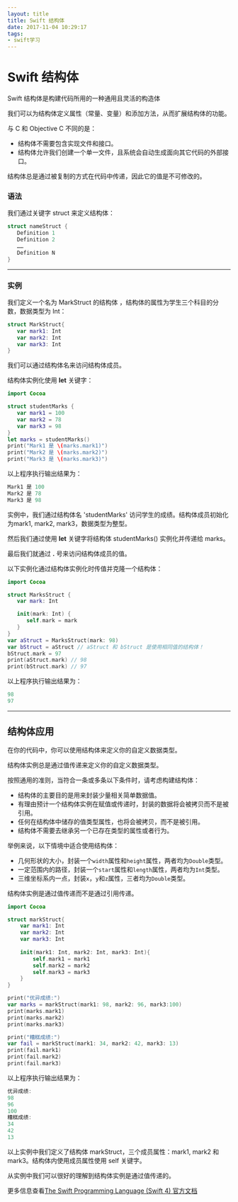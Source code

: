 ```yaml
---
layout: title
title: Swift 结构体
date: 2017-11-04 10:29:17
tags:
- swift学习
---
```


# Swift 结构体

Swift 结构体是构建代码所用的一种通用且灵活的构造体

<!-- more -->

我们可以为结构体定义属性（常量、变量）和添加方法，从而扩展结构体的功能。

与 C 和 Objective C 不同的是：

- 结构体不需要包含实现文件和接口。
- 结构体允许我们创建一个单一文件，且系统会自动生成面向其它代码的外部接口。

结构体总是通过被复制的方式在代码中传递，因此它的值是不可修改的。

### 语法

我们通过关键字 struct 来定义结构体：

```swift
struct nameStruct { 
   Definition 1
   Definition 2
   ……
   Definition N
}
```

------

### 实例

我们定义一个名为 MarkStruct 的结构体 ，结构体的属性为学生三个科目的分数，数据类型为 Int：

```swift
struct MarkStruct{
   var mark1: Int
   var mark2: Int
   var mark3: Int
}
```

我们可以通过结构体名来访问结构体成员。

结构体实例化使用 **let** 关键字：

```swift
import Cocoa

struct studentMarks {
   var mark1 = 100
   var mark2 = 78
   var mark3 = 98
}
let marks = studentMarks()
print("Mark1 是 \(marks.mark1)")
print("Mark2 是 \(marks.mark2)")
print("Mark3 是 \(marks.mark3)")
```

以上程序执行输出结果为：

```swift
Mark1 是 100
Mark2 是 78
Mark3 是 98
```

实例中，我们通过结构体名 'studentMarks' 访问学生的成绩。结构体成员初始化为mark1, mark2, mark3，数据类型为整型。

然后我们通过使用 **let** 关键字将结构体 studentMarks() 实例化并传递给 marks。

最后我们就通过 **.** 号来访问结构体成员的值。

以下实例化通过结构体实例化时传值并克隆一个结构体：

```swift
import Cocoa

struct MarksStruct {
   var mark: Int

   init(mark: Int) {
      self.mark = mark
   }
}
var aStruct = MarksStruct(mark: 98)
var bStruct = aStruct // aStruct 和 bStruct 是使用相同值的结构体！
bStruct.mark = 97
print(aStruct.mark) // 98
print(bStruct.mark) // 97
```

以上程序执行输出结果为：

```swift
98
97
```

------

## 结构体应用

在你的代码中，你可以使用结构体来定义你的自定义数据类型。

结构体实例总是通过值传递来定义你的自定义数据类型。

按照通用的准则，当符合一条或多条以下条件时，请考虑构建结构体：

- 结构体的主要目的是用来封装少量相关简单数据值。
- 有理由预计一个结构体实例在赋值或传递时，封装的数据将会被拷贝而不是被引用。
- 任何在结构体中储存的值类型属性，也将会被拷贝，而不是被引用。
- 结构体不需要去继承另一个已存在类型的属性或者行为。

举例来说，以下情境中适合使用结构体：

- 几何形状的大小，封装一个`width`属性和`height`属性，两者均为`Double`类型。
- 一定范围内的路径，封装一个`start`属性和`length`属性，两者均为`Int`类型。
- 三维坐标系内一点，封装`x`，`y`和`z`属性，三者均为`Double`类型。

结构体实例是通过值传递而不是通过引用传递。

```swift
import Cocoa

struct markStruct{
    var mark1: Int
    var mark2: Int
    var mark3: Int
    
    init(mark1: Int, mark2: Int, mark3: Int){
        self.mark1 = mark1
        self.mark2 = mark2
        self.mark3 = mark3
    }
}

print("优异成绩:")
var marks = markStruct(mark1: 98, mark2: 96, mark3:100)
print(marks.mark1)
print(marks.mark2)
print(marks.mark3)

print("糟糕成绩:")
var fail = markStruct(mark1: 34, mark2: 42, mark3: 13)
print(fail.mark1)
print(fail.mark2)
print(fail.mark3)
```

以上程序执行输出结果为：

```swift
优异成绩:
98
96
100
糟糕成绩:
34
42
13
```

以上实例中我们定义了结构体 markStruct，三个成员属性：mark1, mark2 和 mark3。结构体内使用成员属性使用 self 关键字。

从实例中我们可以很好的理解到结构体实例是通过值传递的。

更多信息查看[The Swift Programming Language (Swift 4) 官方文档](https://developer.apple.com/library/content/documentation/Swift/Conceptual/Swift_Programming_Language/ClassesAndStructures.html#//apple_ref/doc/uid/TP40014097-CH13-XID_94)